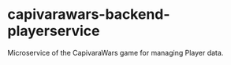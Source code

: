 # capivarawars-backend-playerservice
Microservice of the CapivaraWars game for managing Player data.
